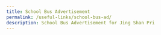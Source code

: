 ```yaml
---
title: School Bus Advertisement
permalink: /useful-links/school-bus-ad/
description: School Bus Advertisement for Jing Shan Pri
---
```

